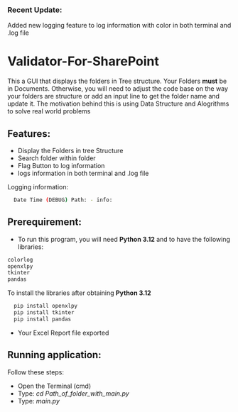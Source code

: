### Recent Update:
Added new logging feature to log information with color in both terminal and .log file

# Validator-For-SharePoint

This a GUI that displays the folders in Tree structure. Your Folders **must** be in Documents. Otherwise, you will need to adjust the code base on the way your folders are structure or add an input line to get the folder name and update it. The motivation behind this is using Data Structure and Alogrithms to solve real world problems

## Features:
- Display the Folders in tree Structure
- Search folder within folder
- Flag Button to log information
- logs information in both terminal and .log file

Logging information:
  ```bash
    Date Time (DEBUG) Path: - info: 
  ```


## Prerequirement:
- To run this program, you will need **Python 3.12** and to have the following libraries:
```bash
colorlog
openxlpy
tkinter
pandas
```
To install the libraries after obtaining **Python 3.12**
```bash
  pip install openxlpy
  pip install tkinter
  pip install pandas
```
- Your Excel Report file exported

## Running application:
Follow these steps:
-  Open the Terminal (cmd)
-  Type: *cd Path_of_folder_with_main.py*
-  Type: *main.py* 
